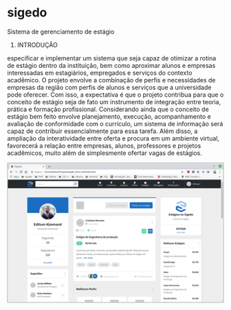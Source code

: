 # sigedo

Sistema de gerenciamento de estágio

1. INTRODUÇÃO

especificar e implementar um sistema que seja capaz de otimizar a rotina de estágio dentro da instituição, bem como aproximar alunos e empresas interessadas em estagiários, empregados e serviços do contexto acadêmico. O projeto envolve a combinação de perfis e necessidades de empresas da região com perfis de alunos e serviços que a universidade pode oferecer. Com isso, a expectativa é que o projeto contribua para que o conceito de estágio seja de fato um instrumento de integração entre teoria, prática e formação profissional. Considerando ainda que o conceito de estágio bem feito envolve planejamento, execução, acompanhamento e avaliação de conformidade com o currículo, um sistema de informação será capaz de contribuir essencialmente para essa tarefa. Além disso, a ampliação da interatividade entre oferta e procura em um ambiente virtual, favorecerá a relação entre empresas, alunos, professores e projetos acadêmicos, muito além de simplesmente ofertar vagas de estágios.


<p align="center">
<img alt="ubi"
    src="images/captura.png">
</p>

